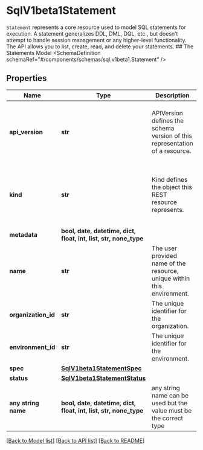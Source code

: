 # SqlV1beta1Statement

`Statement` represents a core resource used to model SQL statements for execution. A statement generalizes DDL, DML, DQL, etc., but doesn’t attempt to handle session management or any higher-level functionality. The API allows you to list, create, read, and delete your statements. ## The Statements Model <SchemaDefinition schemaRef=\"#/components/schemas/sql.v1beta1.Statement\" />

## Properties
Name | Type | Description | Notes
------------ | ------------- | ------------- | -------------
**api_version** | **str** | APIVersion defines the schema version of this representation of a resource. | [optional] [readonly]  if omitted the server will use the default value of "sql/v1beta1"
**kind** | **str** | Kind defines the object this REST resource represents. | [optional] [readonly]  if omitted the server will use the default value of "Statement"
**metadata** | **bool, date, datetime, dict, float, int, list, str, none_type** |  | [optional] 
**name** | **str** | The user provided name of the resource, unique within this environment. | [optional] 
**organization_id** | **str** | The unique identifier for the organization. | [optional] 
**environment_id** | **str** | The unique identifier for the environment. | [optional] 
**spec** | [**SqlV1beta1StatementSpec**](SqlV1beta1StatementSpec.md) |  | [optional] 
**status** | [**SqlV1beta1StatementStatus**](SqlV1beta1StatementStatus.md) |  | [optional] 
**any string name** | **bool, date, datetime, dict, float, int, list, str, none_type** | any string name can be used but the value must be the correct type | [optional]

[[Back to Model list]](../README.md#documentation-for-models) [[Back to API list]](../README.md#documentation-for-api-endpoints) [[Back to README]](../README.md)


